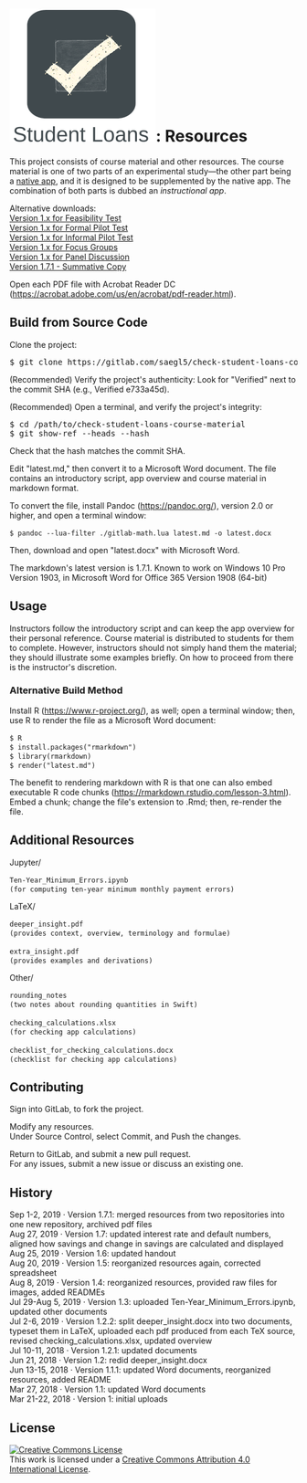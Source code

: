 <snippet>
<content>

# ![Alt](./app_icon_and_logo.png "Check Student Loans"): Resources

This project consists of course material and other resources. The course material is one of two parts of an experimental study&mdash;the other part being a [native app](https://gitlab.com/saegl5/check-student-loans-for-ios "Click here to access the native app's repository."), and it is designed to be supplemented by the native app.
The combination of both parts is dubbed an *instructional app*.<p>

Alternative downloads:<br>
[Version 1.x for Feasibility Test](./Archives/feasibility_test.pdf "Click here to access the download link.")<br>
[Version 1.x for Formal Pilot Test](./Archives/formal_pilot_test.pdf "Click here to access the download link.")<br>
[Version 1.x for Informal Pilot Test](./Archives/informal_pilot_test.pdf "Click here to access the download link.")<br>
[Version 1.x for Focus Groups](./Archives/focus_groups.pdf "Click here to access the download link.")<br>
[Version 1.x for Panel Discussion](./Archives/panel_discussion.pdf "Click here to access the download link.")<br>
[Version 1.7.1 - Summative Copy](./Archives/summative_copy.pdf "Click here to access the download link.")<p>
<!--[Version 2.7.2 - Latest](./Archives/latest-2_7_2.ipa "Click here to access the download link.") (Updated: August 16, 2019)<p>-->
Open each PDF file with Acrobat Reader DC (https://acrobat.adobe.com/us/en/acrobat/pdf-reader.html).

## Build from Source Code

Clone the project:
<pre>
$ git clone https://gitlab.com/saegl5/check-student-loans-course-material.git
</pre>

(Recommended) Verify the project's authenticity: Look for "Verified" next to the commit SHA (e.g., Verified e733a45d).

(Recommended) Open a terminal, and verify the project's integrity:
<pre>
$ cd /path/to/check-student-loans-course-material
$ git show-ref --heads --hash
</pre>
Check that the hash matches the commit SHA.<p>

Edit "latest.md," then convert it to a Microsoft Word document. The file contains an introductory script, app overview and course material in markdown format.

To convert the file, install Pandoc (https://pandoc.org/), version 2.0 or higher, and open a terminal window:
```
$ pandoc --lua-filter ./gitlab-math.lua latest.md -o latest.docx
```
Then, download and open "latest.docx" with Microsoft Word.

The markdown's latest version is 1.7.1. Known to work on Windows 10 Pro Version 1903, in Microsoft Word for Office 365 Version 1908 (64-bit)

## Usage

Instructors follow the introductory script and can keep the app overview for their personal reference.
Course material is distributed to students for them to complete. However, instructors should not simply hand them the material; they should illustrate some examples briefly.
On how to proceed from there is the instructor's discretion.

### Alternative Build Method

Install R (https://www.r-project.org/), as well; open a terminal window; then, use R to render the file as a Microsoft Word document:
```
$ R
$ install.packages("rmarkdown")
$ library(rmarkdown)
$ render("latest.md")
``` 
The benefit to rendering markdown with R is that one can also embed executable R code chunks (https://rmarkdown.rstudio.com/lesson-3.html). Embed a chunk; change the file's extension to .Rmd; then, re-render the file.

## Additional Resources

Jupyter/<p>
    
    Ten-Year_Minimum_Errors.ipynb 
    (for computing ten-year minimum monthly payment errors)

LaTeX/<p>

    deeper_insight.pdf
    (provides context, overview, terminology and formulae)

    extra_insight.pdf 
    (provides examples and derivations)

<!--deeper_insight.tex (source code)
    extra_insight.tex (source code)
    images/ (images for deeper_insight.pdf)
    images/svg/ (source of images for deeper_insight.pdf)-->

Other/<p>

    rounding_notes 
    (two notes about rounding quantities in Swift)

    checking_calculations.xlsx 
    (for checking app calculations)

    checklist_for_checking_calculations.docx 
    (checklist for checking app calculations)

## Contributing

Sign into GitLab, to fork the project.<p>

Modify any resources.<br>
Under Source Control, select Commit, and Push the changes.<p>

Return to GitLab, and submit a new pull request.<br>
For any issues, submit a new issue or discuss an existing one.<p>

## History

Sep 1-2, 2019 &middot; Version 1.7.1: merged resources from two repositories into one new repository, archived pdf files<br>
Aug 27, 2019 &middot; Version 1.7: updated interest rate and default numbers, aligned how savings and change in savings are calculated and displayed<br>
Aug 25, 2019 &middot; Version 1.6: updated handout<br>
Aug 20, 2019 &middot; Version 1.5: reorganized resources again, corrected spreadsheet<br>
Aug 8, 2019 &middot; Version 1.4: reorganized resources, provided raw files for images, added READMEs<br>
Jul 29-Aug 5, 2019 &middot; Version 1.3: uploaded Ten-Year_Minimum_Errors.ipynb, updated other documents<br>
Jul 2-6, 2019 &middot; Version 1.2.2: split deeper_insight.docx into two documents, typeset them in LaTeX, uploaded each pdf produced from each TeX source, revised checking_calculations.xlsx, updated overview<br> 
Jul 10-11, 2018 &middot; Version 1.2.1: updated documents<br>
Jun 21, 2018 &middot; Version 1.2: redid deeper_insight.docx<br>
Jun 13-15, 2018 &middot; Version 1.1.1: updated Word documents, reorganized resources, added README<br>
Mar 27, 2018 &middot; Version 1.1: updated Word documents<br>
Mar 21-22, 2018 &middot; Version 1: initial uploads

<!--## Known Issues

Video introduction does not render correctly, if installed from the App Store.<br>
Potential Xcode bug: Unlike for plain text, for attributed text the interface builder draws custom fonts from Font Book.-->

## License

<a rel="license" href="http://creativecommons.org/licenses/by/4.0/"><img alt="Creative Commons License" style="border-width:0" src="https://i.creativecommons.org/l/by/4.0/88x31.png" /></a><br />This work is licensed under a <a rel="license" href="http://creativecommons.org/licenses/by/4.0/">Creative Commons Attribution 4.0 International License</a>.

</content>
</snippet>

